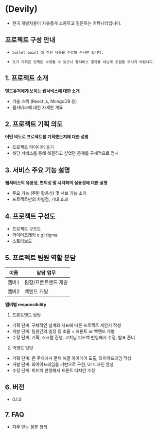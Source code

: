 # (Devily)
- 한국 개발자들이 자유롭게 소통하고 질문하는 커뮤니티입니다.


## 프로젝트 구성 안내

* `bullet point 에 적힌 내용을 수정해 주시면 됩니다.`

* `초기 기획은 언제든 수정될 수 있으니 웹서비스 결과를 내는데 초점을 두시기 바랍니다.`

## 1. 프로젝트 소개

**엔드유저에게 보이는 웹서비스에 대한 소개**
  - 기술 스택 (React.js, MongoDB 등)
  - 웹서비스에 대한 자세한 개요

## 2. 프로젝트 기획 의도

**어떤 의도로 프로젝트를 기획했는지에 대한 설명**
  - 프로젝트 아이디어 동기
  - 해당 서비스를 통해 해결하고 싶었던 문제를 구체적으로 명시

## 3. 서비스 주요 기능 설명

**웹서비스의 유용성, 편의성 및 시각화의 실용성에 대한 설명**
  - 주요 기능 (주된 활용성) 및 서브 기능 소개
  - 프로젝트만의 차별점, 기대 효과

## 4. 프로젝트 구성도
  - 프로젝트 구조도
  - 와이어프레임 e.g) figma
  - 스토리보드

## 5. 프로젝트 팀원 역할 분담
| 이름 | 담당 업무 |
| ------ | ------ |
| 멤버1 | 팀장/프론트엔드 개발 |
| 멤버2 | 백엔드 개발 |

**멤버별 responsibility**

1. 프론트엔드 담당

- 기획 단계: 구체적인 설계와 지표에 따른 프로젝트 제안서 작성
- 개발 단계: 팀원간의 일정 등 조율 + 프론트 or 백엔드 개발
- 수정 단계: 기획, 스크럼 진행, 코치님 피드백 반영해서 수정, 발표 준비

2. 백엔드 담당

- 기획 단계: 큰 주제에서 문제 해결 아이디어 도출, 와이어프레임 작성
- 개발 단계: 와이어프레임을 기반으로 구현, UI 디자인 완성
- 수정 단계: 피드백 반영해서 프론트 디자인 수정

## 6. 버전
  - 0.1.0

## 7. FAQ
  - 자주 받는 질문 정리
